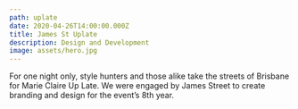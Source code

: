 ```yaml
---
path: uplate
date: 2020-04-26T14:00:00.000Z
title: James St Uplate
description: Design and Development
image: assets/hero.jpg
---
```

For one night only, style hunters and those alike take the streets of Brisbane for Marie Claire Up Late. We were engaged by James Street to create branding and design for the event’s 8th year.
